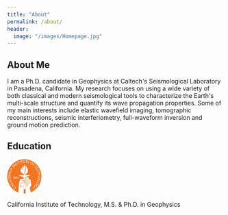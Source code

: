 ```yaml
---
title: "About"
permalink: /about/
header:
  image: "/images/Homepage.jpg"
---
```

## About Me
I am a Ph.D. candidate in Geophysics at Caltech's Seismological Laboratory in Pasadena, California. My research focuses on using a wide variety of both classical and modern seismological tools to characterize the Earth's multi-scale structure and quantify its wave propagation properties. Some of my main interests include elastic wavefield imaging, tomographic reconstructions, seismic interferiometry, full-waveform inversion and ground motion prediction.

## Education
<div class="clearfix">
    <img src="/images/CALTECH_LOGO.png" class="pull-left mr-2" width="80">
    <p>California Institute of Technology, M.S. & Ph.D. in Geophysics</p>
</div>
